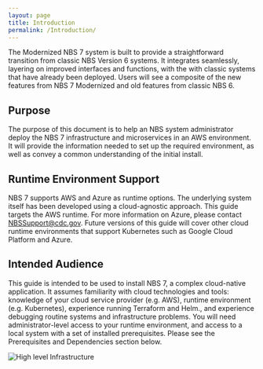 ```yaml
---
layout: page
title: Introduction
permalink: /Introduction/
---
```


The Modernized NBS 7 system is built to provide a straightforward transition from classic NBS Version 6 systems. It integrates seamlessly, layering on improved interfaces and functions, with the with classic systems that 
have already been deployed. Users will see a composite of the new features from NBS 7 Modernized and old features from classic NBS 6.  

## Purpose
The purpose of this document is to help an NBS system administrator deploy the NBS 7 infrastructure and microservices in an AWS environment. It will provide the information needed to set up the required environment, as well as convey a common understanding of the initial install.

## Runtime Environment Support
NBS 7 supports AWS and Azure as runtime options. The underlying system itself has been developed using a cloud-agnostic approach. This guide targets the AWS runtime. For more information on Azure, please contact NBSSupport@cdc.gov. Future versions of this guide will cover other cloud runtime environments that support Kubernetes such as Google Cloud Platform and Azure.

## Intended Audience
This guide is intended to be used to install NBS 7, a complex cloud-native application. It assumes familiarity with cloud technologies and tools: knowledge of your cloud service provider (e.g. AWS), runtime environment (e.g. Kubernetes), experience running Terraform and Helm., and experience debugging routine systems and infrastructure problems. You will need administrator-level access to your runtime environment, and access to a local system with a set of installed prerequisites. Please see the Prerequisites and Dependencies section below.  


![High level Infrastructure](/skills-github-pages/Untitled%20Diagram.drawio.png)
